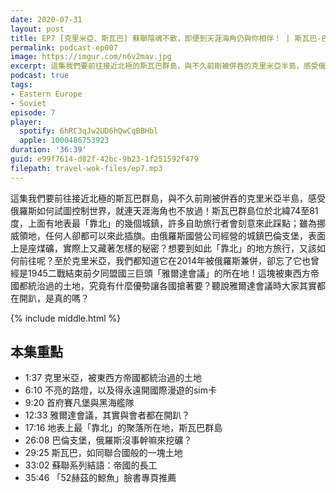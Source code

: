 ```yaml
---
date: 2020-07-31
layout: post
title: EP7 [克里米亞、斯瓦巴] 蘇聯陰魂不散，即便到天涯海角仍與你相伴！ | 斯瓦巴-巴倫支堡、克里米亞 ft. 鯨魚
permalink: podcast-ep007
image: https://imgur.com/n6v2mav.jpg
excerpt: 這集我們要前往接近北極的斯瓦巴群島，與不久前剛被併吞的克里米亞半島，感受俄羅斯如何試圖控制世界，就連天涯海角也不放過！
podcast: true
tags:
- Eastern Europe
- Soviet
episode: 7
player:
  spotify: 6hRC3qJw2UD6hQwCqBBHbl
  apple: 1000486753923
duration: '36:39'
guid: e99f7614-d82f-42bc-9b23-1f251592f479
filepath: travel-wok-files/ep7.mp3
---
```


這集我們要前往接近北極的斯瓦巴群島，與不久前剛被併吞的克里米亞半島，感受俄羅斯如何試圖控制世界，就連天涯海角也不放過！斯瓦巴群島位於北緯74至81度，上面有地表最「靠北」的幾個城鎮，許多自助旅行者會刻意來此踩點；雖為挪威領地，任何人卻都可以來此插旗。由俄羅斯國營公司經營的城鎮巴倫支堡，表面上是座煤礦，實際上又藏著怎樣的秘密？想要到如此「靠北」的地方旅行，又該如何前往呢？至於克里米亞，我們都知道它在2014年被俄羅斯兼併，卻忘了它也曾經是1945二戰結束前夕同盟國三巨頭「雅爾達會議」的所在地！這塊被東西方帝國都統治過的土地，究竟有什麼優勢讓各國搶著要？聽說雅爾達會議時大家其實都在開趴，是真的嗎？

{% include middle.html %}

## 本集重點

* 1:37 克里米亞，被東西方帝國都統治過的土地
* 6:10 不亮的路燈，以及得永遠開國際漫遊的sim卡
* 9:20 首府賽凡堡與黑海艦隊
* 12:33 雅爾達會議，其實與會者都在開趴？
* 17:16 地表上最「靠北」的聚落所在地，斯瓦巴群島
* 26:08 巴倫支堡，俄羅斯沒事幹嘛來挖礦？
* 29:25 斯瓦巴，如同聯合國般的一塊土地
* 33:02 蘇聯系列結語：帝國的長工
* 35:46 「52赫茲的鯨魚」臉書專頁推薦